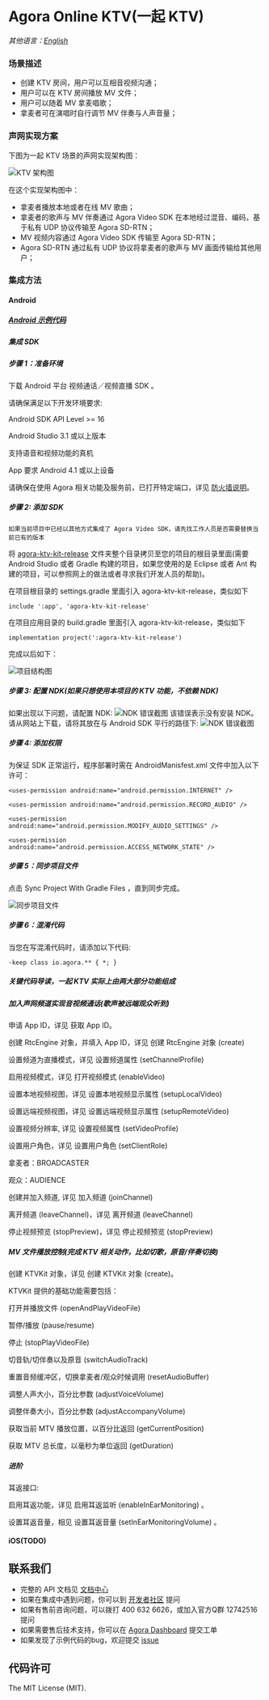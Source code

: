 # Agora Online KTV(一起 KTV)

*其他语言：[English](README.md)*

### 场景描述
- 创建 KTV 房间，用户可以互相音视频沟通；
- 用户可以在 KTV 房间播放 MV 文件；
- 用户可以随着 MV 拿麦唱歌；
- 拿麦者可在演唱时自行调节 MV 伴奏与人声音量；


### 声网实现方案
下图为一起 KTV 场景的声网实现架构图：

![KTV 架构图](Image/ktv_together.png)

在这个实现架构图中：

- 拿麦者播放本地或者在线 MV 歌曲；
- 拿麦者的歌声与 MV 伴奏通过 Agora Video SDK 在本地经过混音、编码，基于私有 UDP 协议传输至 Agora SD-RTN；
- MV 视频内容通过 Agora Video SDK 传输至 Agora SD-RTN；
- Agora SD-RTN 通过私有 UDP 协议将拿麦者的歌声与 MV 画面传输给其他用户；


### 集成方法
#### Android
##### [Android 示例代码](Android/Agora-Online-KTV)
##### 集成 SDK

##### 步骤 1：准备环境
下载 Android 平台 视频通话／视频直播 SDK 。

请确保满足以下开发环境要求:

Android SDK API Level >= 16

Android Studio 3.1 或以上版本

支持语音和视频功能的真机

App 要求 Android 4.1 或以上设备

请确保在使用 Agora 相关功能及服务前，已打开特定端口，详见 [防火墙说明](https://docs.agora.io/cn/2.3.1/product/Interactive%20Broadcast/Agora%20Platform/firewall)。

##### 步骤 2: 添加 SDK
```
如果当前项目中已经以其他方式集成了 Agora Video SDK，请先找工作人员是否需要替换当前已有的版本
```

将 [agora-ktv-kit-release](Android/Agora-Online-KTV/agora-ktv-kit-release) 文件夹整个目录拷贝至您的项目的根目录里面(需要 Android Studio 或者 Gradle 构建的项目，如果您使用的是 Eclipse 或者 Ant 构建的项目，可以参照网上的做法或者寻求我们开发人员的帮助)。

在项目根目录的 settings.gradle 里面引入 agora-ktv-kit-release，类似如下

```
include ':app', 'agora-ktv-kit-release'
```
在项目应用目录的 build.gradle 里面引入 agora-ktv-kit-release，类似如下

```
implementation project(':agora-ktv-kit-release')
```

完成以后如下：

![项目结构图](Image/sample-hierachy-android.png)

##### 步骤 3: 配置 NDK(如果只想使用本项目的 KTV 功能，不依赖 NDK)
如果出现以下问题，请配置 NDK:
![NDK 错误截图](https://docs.agora.io/cn/2.3.1/product/Interactive%20Broadcast/_images/android61.png)
该错误表示没有安装 NDK。请从网站上下载，请将其放在与 Android SDK 平行的路径下:
![NDK 错误截图](https://docs.agora.io/cn/2.3.1/product/Interactive%20Broadcast/_images/android71.png)

##### 步骤 4: 添加权限
为保证 SDK 正常运行，程序部署时需在 AndroidManisfest.xml 文件中加入以下许可：

```
<uses-permission android:name="android.permission.INTERNET" />

<uses-permission android:name="android.permission.RECORD_AUDIO" />

<uses-permission android:name="android.permission.MODIFY_AUDIO_SETTINGS" />

<uses-permission android:name="android.permission.ACCESS_NETWORK_STATE" />
```

##### 步骤 5：同步项目文件
点击 Sync Project With Gradle Files ，直到同步完成。

![同步项目文件](https://docs.agora.io/cn/2.3.1/product/Interactive%20Broadcast/_images/android91.png)

##### 步骤 6：混淆代码
当您在写混淆代码时，请添加以下代码:

```
-keep class io.agora.** { *; }
```

##### 关键代码导读，一起 KTV 实际上由两大部分功能组成
##### 加入声网频道实现音视频通话(歌声被远端观众听到)

申请 App ID，详见 获取 App ID。

创建 RtcEngine 对象，并填入 App ID，详见 创建 RtcEngine 对象 (create)

设置频道为直播模式，详见 设置频道属性 (setChannelProfile)

启用视频模式，详见 打开视频模式 (enableVideo)

设置本地视频视图，详见 设置本地视频显示属性 (setupLocalVideo)

设置远端视频视图，详见 设置远端视频显示属性 (setupRemoteVideo)

设置视频分辨率, 详见 设置视频属性 (setVideoProfile)

设置用户角色，详见 设置用户角色 (setClientRole)

拿麦者：BROADCASTER

观众：AUDIENCE

创建并加入频道, 详见 加入频道 (joinChannel)

离开频道 (leaveChannel)，详见 离开频道 (leaveChannel)

停止视频预览 (stopPreview)，详见 停止视频预览 (stopPreview)

##### MV 文件播放控制(完成 KTV 相关动作，比如切歌，原音/伴奏切换)
创建 KTVKit 对象，详见 创建 KTVKit 对象 (create)。

KTVKit 提供的基础功能需要包括：

打开并播放文件 (openAndPlayVideoFile)

暂停/播放 (pause/resume)

停止 (stopPlayVideoFile)

切音轨/切伴奏以及原音 (switchAudioTrack)

重置音频缓冲区，切换拿麦者/观众时候调用 (resetAudioBuffer)

调整人声大小，百分比参数 (adjustVoiceVolume)

调整伴奏大小，百分比参数 (adjustAccompanyVolume)

获取当前 MTV 播放位置，以百分比返回 (getCurrentPosition)

获取 MTV 总长度，以毫秒为单位返回 (getDuration)

##### 进阶
耳返接口:

启用耳返功能，详见 启用耳返监听 (enableInEarMonitoring) 。

设置耳返音量，相见 设置耳返音量 (setInEarMonitoringVolume) 。


#### iOS(TODO)



## 联系我们

- 完整的 API 文档见 [文档中心](https://docs.agora.io/cn/)
- 如果在集成中遇到问题，你可以到 [开发者社区](https://dev.agora.io/cn/) 提问
- 如果有售前咨询问题，可以拨打 400 632 6626，或加入官方Q群 12742516 提问
- 如果需要售后技术支持，你可以在 [Agora Dashboard](https://dashboard.agora.io) 提交工单
- 如果发现了示例代码的bug，欢迎提交 [issue](https://github.com/AgoraIO/Agora-Online-KTV/issues)

## 代码许可

The MIT License (MIT).
